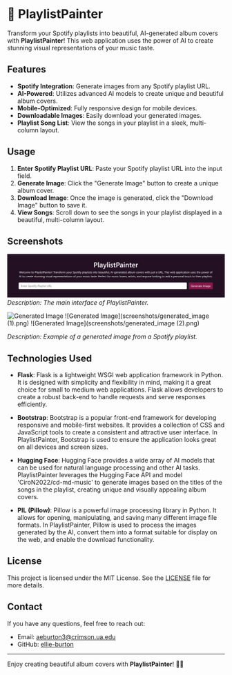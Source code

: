 # 🎨 PlaylistPainter

Transform your Spotify playlists into beautiful, AI-generated album covers with **PlaylistPainter**! This web application uses the power of AI to create stunning visual representations of your music taste.

## Features

- **Spotify Integration**: Generate images from any Spotify playlist URL.
- **AI-Powered**: Utilizes advanced AI models to create unique and beautiful album covers.
- **Mobile-Optimized**: Fully responsive design for mobile devices.
- **Downloadable Images**: Easily download your generated images.
- **Playlist Song List**: View the songs in your playlist in a sleek, multi-column layout.

## Usage

1. **Enter Spotify Playlist URL**: Paste your Spotify playlist URL into the input field.
2. **Generate Image**: Click the "Generate Image" button to create a unique album cover.
3. **Download Image**: Once the image is generated, click the "Download Image" button to save it.
4. **View Songs**: Scroll down to see the songs in your playlist displayed in a beautiful, multi-column layout.

## Screenshots

![Home Page](screenshots/homepage.png)
*Description: The main interface of PlaylistPainter.*

![Generated Image](screenshots/generated_image.png)
![Generated Image](screenshots/generated_image (1).png)
![Generated Image](screenshots/generated_image (2).png)


*Description: Example of a generated image from a Spotify playlist.*

## Technologies Used

- **Flask**: Flask is a lightweight WSGI web application framework in Python. It is designed with simplicity and flexibility in mind, making it a great choice for small to medium web applications. Flask allows developers to create a robust back-end to handle requests and serve responses efficiently.
  
- **Bootstrap**: Bootstrap is a popular front-end framework for developing responsive and mobile-first websites. It provides a collection of CSS and JavaScript tools to create a consistent and attractive user interface. In PlaylistPainter, Bootstrap is used to ensure the application looks great on all devices and screen sizes.

- **Hugging Face**: Hugging Face provides a wide array of AI models that can be used for natural language processing and other AI tasks. PlaylistPainter leverages the Hugging Face API and model 'CiroN2022/cd-md-music' to generate images based on the titles of the songs in the playlist, creating unique and visually appealing album covers.

- **PIL (Pillow)**: Pillow is a powerful image processing library in Python. It allows for opening, manipulating, and saving many different image file formats. In PlaylistPainter, Pillow is used to process the images generated by the AI, convert them into a format suitable for display on the web, and enable the download functionality.

## License

This project is licensed under the MIT License. See the [LICENSE](LICENSE) file for more details.

## Contact

If you have any questions, feel free to reach out:

- Email: aeburton3@crimson.ua.edu
- GitHub: [ellie-burton](https://github.com/ellie-burton)

---

Enjoy creating beautiful album covers with **PlaylistPainter**! 🎨🎶
